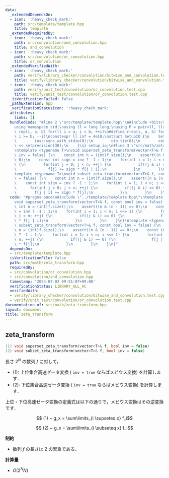 ```yaml
---
data:
  _extendedDependsOn:
  - icon: ':heavy_check_mark:'
    path: src/template/template.hpp
    title: template
  _extendedRequiredBy:
  - icon: ':heavy_check_mark:'
    path: src/convolution/and_convolution.hpp
    title: and_convolution
  - icon: ':heavy_check_mark:'
    path: src/convolution/or_convolution.hpp
    title: or_convolution
  _extendedVerifiedWith:
  - icon: ':heavy_check_mark:'
    path: verify/library_checker/convolution/bitwise_and_convolution.test.cpp
    title: verify/library_checker/convolution/bitwise_and_convolution.test.cpp
  - icon: ':heavy_check_mark:'
    path: verify/unit_test/convolution/or_convolution.test.cpp
    title: verify/unit_test/convolution/or_convolution.test.cpp
  _isVerificationFailed: false
  _pathExtension: hpp
  _verificationStatusIcon: ':heavy_check_mark:'
  attributes:
    links: []
  bundledCode: "#line 2 \"src/template/template.hpp\"\n#include <bits/stdc++.h>\n\
    using namespace std;\nusing ll = long long;\nusing P = pair<ll, ll>;\n#define\
    \ rep(i, a, b) for(ll i = a; i < b; ++i)\n#define rrep(i, a, b) for(ll i = a;\
    \ i >= b; --i)\nconstexpr ll inf = 4e18;\nstruct SetupIO {\n    SetupIO() {\n\
    \        ios::sync_with_stdio(0);\n        cin.tie(0);\n        cout << fixed\
    \ << setprecision(30);\n    }\n} setup_io;\n#line 3 \"src/math/zeta_transform.hpp\"\
    \ntemplate <typename T>\nvoid superset_zeta_transform(vector<T>& f, const bool\
    \ inv = false) {\n    const int n = (int)f.size();\n    assert((n & (n - 1)) ==\
    \ 0);\n    const int sign = inv ? -1 : 1;\n    for(int i = 1; i < n; i <<= 1)\
    \ {\n        for(int j = 0; j < n; ++j) {\n            if((j & i) == 0) {\n  \
    \              f[j] += sign * f[j | i];\n            }\n        }\n    }\n}\n\
    template <typename T>\nvoid subset_zeta_transform(vector<T>& f, const bool inv\
    \ = false) {\n    const int n = (int)f.size();\n    assert((n & (n - 1)) == 0);\n\
    \    const int sign = inv ? -1 : 1;\n    for(int i = 1; i < n; i <<= 1) {\n  \
    \      for(int j = 0; j < n; ++j) {\n            if((j & i) == 0) {\n        \
    \        f[j | i] += sign * f[j];\n            }\n        }\n    }\n}\n"
  code: "#pragma once\n#include \"../template/template.hpp\"\ntemplate <typename T>\n\
    void superset_zeta_transform(vector<T>& f, const bool inv = false) {\n    const\
    \ int n = (int)f.size();\n    assert((n & (n - 1)) == 0);\n    const int sign\
    \ = inv ? -1 : 1;\n    for(int i = 1; i < n; i <<= 1) {\n        for(int j = 0;\
    \ j < n; ++j) {\n            if((j & i) == 0) {\n                f[j] += sign\
    \ * f[j | i];\n            }\n        }\n    }\n}\ntemplate <typename T>\nvoid\
    \ subset_zeta_transform(vector<T>& f, const bool inv = false) {\n    const int\
    \ n = (int)f.size();\n    assert((n & (n - 1)) == 0);\n    const int sign = inv\
    \ ? -1 : 1;\n    for(int i = 1; i < n; i <<= 1) {\n        for(int j = 0; j <\
    \ n; ++j) {\n            if((j & i) == 0) {\n                f[j | i] += sign\
    \ * f[j];\n            }\n        }\n    }\n}"
  dependsOn:
  - src/template/template.hpp
  isVerificationFile: false
  path: src/math/zeta_transform.hpp
  requiredBy:
  - src/convolution/or_convolution.hpp
  - src/convolution/and_convolution.hpp
  timestamp: '2024-07-02 09:51:07+09:00'
  verificationStatus: LIBRARY_ALL_AC
  verifiedWith:
  - verify/library_checker/convolution/bitwise_and_convolution.test.cpp
  - verify/unit_test/convolution/or_convolution.test.cpp
documentation_of: src/math/zeta_transform.hpp
layout: document
title: zeta_transform
---
```


## zeta_transform

```cpp
(1) void superset_zeta_transform(vector<T>& f, bool inv = false)
(2) void subset_zeta_transform(vector<T>& f, bool inv = false)
```

長さ $2^N$ の数列 $f$ に対して，

- (1): 上位集合高速ゼータ変換 ( `inv = true` ならばメビウス変換) を計算します．
- (2): 下位集合高速ゼータ変換 ( `inv = true` ならばメビウス変換) を計算します．

上位・下位高速ゼータ変換の定義式は以下の通りで，メビウス変換はその逆変換です．

$$ (1) ~ g_x = \sum\limits_{i \supseteq x} f_i$$

$$ (2) ~ g_x = \sum\limits_{i \subseteq x} f_i$$

**制約**

- 数列 $f$ の長さは $2$ の累乗である．

**計算量**

- $O(2^N N)$